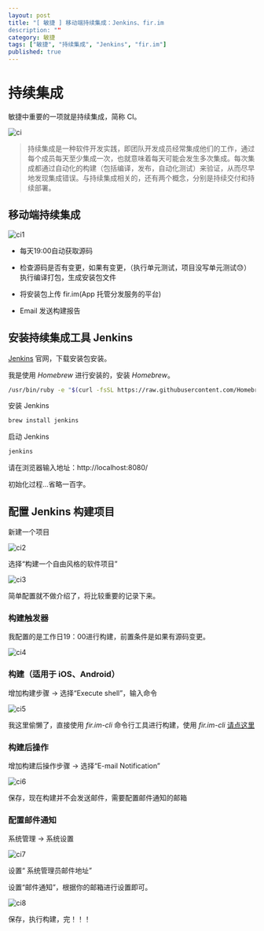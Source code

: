 ```yaml
---
layout: post
title: "[ 敏捷 ] 移动端持续集成：Jenkins、fir.im
description: ""
category: 敏捷
tags: ["敏捷", "持续集成", "Jenkins", "fir.im"]
published: true
---
```


# 持续集成

敏捷中重要的一项就是持续集成，简称 CI。

![ci](/images/post/2017-03-25-agile-continuous-integration-fir/ci.svg)

> 持续集成是一种软件开发实践，即团队开发成员经常集成他们的工作，通过每个成员每天至少集成一次，也就意味着每天可能会发生多次集成。每次集成都通过自动化的构建（包括编译，发布，自动化测试）来验证，从而尽早地发现集成错误。与持续集成相关的，还有两个概念，分别是持续交付和持续部署。

## 移动端持续集成

![ci1](/images/post/2017-03-25-agile-continuous-integration-fir/ci1.svg)

* 每天19:00自动获取源码

* 检查源码是否有变更，如果有变更，（执行单元测试，项目没写单元测试😓）执行编译打包，生成安装包文件

* 将安装包上传 fir.im(App 托管分发服务的平台)

* Email 发送构建报告

## 安装持续集成工具 Jenkins

[Jenkins](https://jenkins.io/index.html) 官网，下载安装包安装。

我是使用 *Homebrew* 进行安装的，安装 *Homebrew*。

```bash
/usr/bin/ruby -e "$(curl -fsSL https://raw.githubusercontent.com/Homebrew/install/master/install)"
```

安装 Jenkins

```bash
brew install jenkins    
```

启动 Jenkins

```bash
jenkins    
```

请在浏览器输入地址：http://localhost:8080/

初始化过程...省略一百字。

## 配置 Jenkins 构建项目

新建一个项目

![ci2](/images/post/2017-03-25-agile-continuous-integration-fir/ci2.png)

选择“构建一个自由风格的软件项目”

![ci3](/images/post/2017-03-25-agile-continuous-integration-fir/ci3.png)

简单配置就不做介绍了，将比较重要的记录下来。

### 构建触发器

我配置的是工作日19：00进行构建，前置条件是如果有源码变更。

![ci4](/images/post/2017-03-25-agile-continuous-integration-fir/ci4.png)

### 构建（适用于 iOS、Android）

增加构建步骤 -> 选择“Execute shell”，输入命令

![ci5](/images/post/2017-03-25-agile-continuous-integration-fir/ci5.png)

我这里偷懒了，直接使用 *fir.im-cli* 命令行工具进行构建，使用 *fir.im-cli* [请点这里](https://github.com/FIRHQ/fir-cli/blob/master/README.md)

### 构建后操作

增加构建后操作步骤 -> 选择“E-mail Notification”

![ci6](/images/post/2017-03-25-agile-continuous-integration-fir/ci6.png)

保存，现在构建并不会发送邮件，需要配置邮件通知的邮箱

### 配置邮件通知

系统管理 -> 系统设置

![ci7](/images/post/2017-03-25-agile-continuous-integration-fir/ci7.png)

设置“	系统管理员邮件地址”

设置“邮件通知”，根据你的邮箱进行设置即可。

![ci8](/images/post/2017-03-25-agile-continuous-integration-fir/ci8.png)

保存，执行构建，完！！！